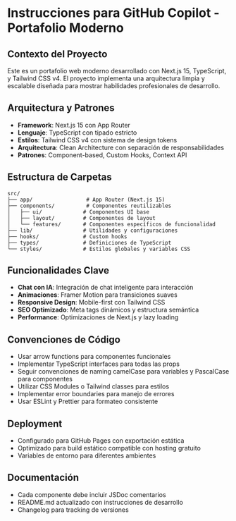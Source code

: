 <!-- Use this file to provide workspace-specific custom instructions to Copilot. For more details, visit https://code.visualstudio.com/docs/copilot/copilot-customization#_use-a-githubcopilotinstructionsmd-file -->

# Instrucciones para GitHub Copilot - Portafolio Moderno

## Contexto del Proyecto
Este es un portafolio web moderno desarrollado con Next.js 15, TypeScript, y Tailwind CSS v4. El proyecto implementa una arquitectura limpia y escalable diseñada para mostrar habilidades profesionales de desarrollo.

## Arquitectura y Patrones
- **Framework**: Next.js 15 con App Router
- **Lenguaje**: TypeScript con tipado estricto
- **Estilos**: Tailwind CSS v4 con sistema de design tokens
- **Arquitectura**: Clean Architecture con separación de responsabilidades
- **Patrones**: Component-based, Custom Hooks, Context API

## Estructura de Carpetas
```
src/
├── app/                 # App Router (Next.js 15)
├── components/          # Componentes reutilizables
│   ├── ui/             # Componentes UI base
│   ├── layout/         # Componentes de layout
│   └── features/       # Componentes específicos de funcionalidad
├── lib/                # Utilidades y configuraciones
├── hooks/              # Custom hooks
├── types/              # Definiciones de TypeScript
└── styles/             # Estilos globales y variables CSS
```

## Funcionalidades Clave
- **Chat con IA**: Integración de chat inteligente para interacción
- **Animaciones**: Framer Motion para transiciones suaves
- **Responsive Design**: Mobile-first con Tailwind CSS
- **SEO Optimizado**: Meta tags dinámicos y estructura semántica
- **Performance**: Optimizaciones de Next.js y lazy loading

## Convenciones de Código
- Usar arrow functions para componentes funcionales
- Implementar TypeScript interfaces para todas las props
- Seguir convenciones de naming camelCase para variables y PascalCase para componentes
- Utilizar CSS Modules o Tailwind classes para estilos
- Implementar error boundaries para manejo de errores
- Usar ESLint y Prettier para formateo consistente

## Deployment
- Configurado para GitHub Pages con exportación estática
- Optimizado para build estático compatible con hosting gratuito
- Variables de entorno para diferentes ambientes

## Documentación
- Cada componente debe incluir JSDoc comentarios
- README.md actualizado con instrucciones de desarrollo
- Changelog para tracking de versiones

